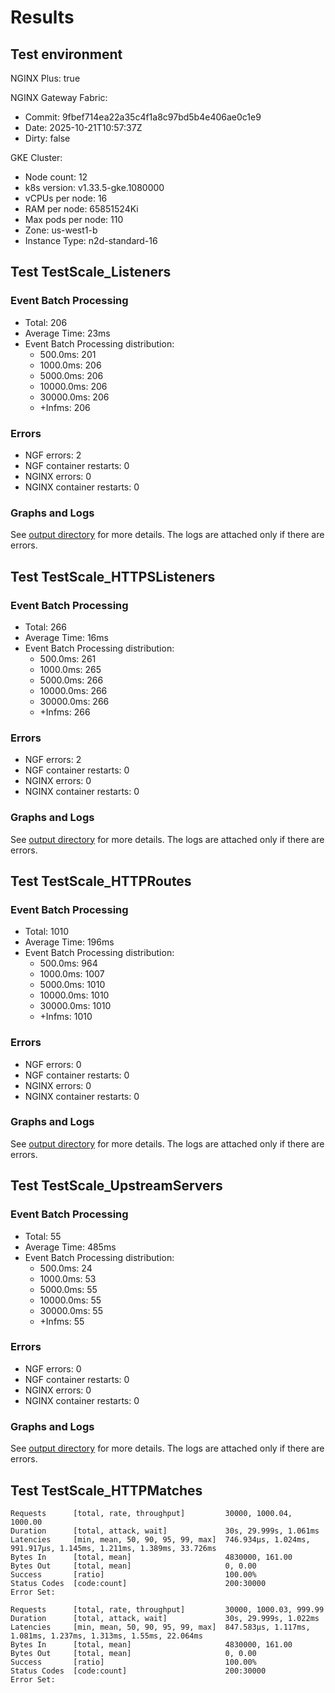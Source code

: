 # Results

## Test environment

NGINX Plus: true

NGINX Gateway Fabric:

- Commit: 9fbef714ea22a35c4f1a8c97bd5b4e406ae0c1e9
- Date: 2025-10-21T10:57:37Z
- Dirty: false

GKE Cluster:

- Node count: 12
- k8s version: v1.33.5-gke.1080000
- vCPUs per node: 16
- RAM per node: 65851524Ki
- Max pods per node: 110
- Zone: us-west1-b
- Instance Type: n2d-standard-16

## Test TestScale_Listeners

### Event Batch Processing

- Total: 206
- Average Time: 23ms
- Event Batch Processing distribution:
	- 500.0ms: 201
	- 1000.0ms: 206
	- 5000.0ms: 206
	- 10000.0ms: 206
	- 30000.0ms: 206
	- +Infms: 206

### Errors

- NGF errors: 2
- NGF container restarts: 0
- NGINX errors: 0
- NGINX container restarts: 0

### Graphs and Logs

See [output directory](./TestScale_Listeners) for more details.
The logs are attached only if there are errors.

## Test TestScale_HTTPSListeners

### Event Batch Processing

- Total: 266
- Average Time: 16ms
- Event Batch Processing distribution:
	- 500.0ms: 261
	- 1000.0ms: 265
	- 5000.0ms: 266
	- 10000.0ms: 266
	- 30000.0ms: 266
	- +Infms: 266

### Errors

- NGF errors: 2
- NGF container restarts: 0
- NGINX errors: 0
- NGINX container restarts: 0

### Graphs and Logs

See [output directory](./TestScale_HTTPSListeners) for more details.
The logs are attached only if there are errors.

## Test TestScale_HTTPRoutes

### Event Batch Processing

- Total: 1010
- Average Time: 196ms
- Event Batch Processing distribution:
	- 500.0ms: 964
	- 1000.0ms: 1007
	- 5000.0ms: 1010
	- 10000.0ms: 1010
	- 30000.0ms: 1010
	- +Infms: 1010

### Errors

- NGF errors: 0
- NGF container restarts: 0
- NGINX errors: 0
- NGINX container restarts: 0

### Graphs and Logs

See [output directory](./TestScale_HTTPRoutes) for more details.
The logs are attached only if there are errors.

## Test TestScale_UpstreamServers

### Event Batch Processing

- Total: 55
- Average Time: 485ms
- Event Batch Processing distribution:
	- 500.0ms: 24
	- 1000.0ms: 53
	- 5000.0ms: 55
	- 10000.0ms: 55
	- 30000.0ms: 55
	- +Infms: 55

### Errors

- NGF errors: 0
- NGF container restarts: 0
- NGINX errors: 0
- NGINX container restarts: 0

### Graphs and Logs

See [output directory](./TestScale_UpstreamServers) for more details.
The logs are attached only if there are errors.

## Test TestScale_HTTPMatches

```text
Requests      [total, rate, throughput]         30000, 1000.04, 1000.00
Duration      [total, attack, wait]             30s, 29.999s, 1.061ms
Latencies     [min, mean, 50, 90, 95, 99, max]  746.934µs, 1.024ms, 991.917µs, 1.145ms, 1.211ms, 1.389ms, 33.726ms
Bytes In      [total, mean]                     4830000, 161.00
Bytes Out     [total, mean]                     0, 0.00
Success       [ratio]                           100.00%
Status Codes  [code:count]                      200:30000  
Error Set:
```
```text
Requests      [total, rate, throughput]         30000, 1000.03, 999.99
Duration      [total, attack, wait]             30s, 29.999s, 1.022ms
Latencies     [min, mean, 50, 90, 95, 99, max]  847.583µs, 1.117ms, 1.081ms, 1.237ms, 1.313ms, 1.55ms, 22.064ms
Bytes In      [total, mean]                     4830000, 161.00
Bytes Out     [total, mean]                     0, 0.00
Success       [ratio]                           100.00%
Status Codes  [code:count]                      200:30000  
Error Set:
```
